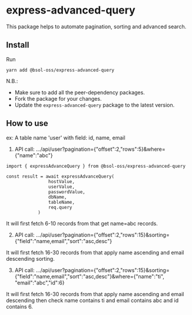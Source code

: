 # express-advanced-query

This package helps to automate pagination, sorting and advanced search.

## Install

Run

    yarn add @bsol-oss/express-advanced-query

N.B.:

-   Make sure to add all the peer-dependency packages.
-   Fork the package for your changes.
-   Update the `express-advanced-query` package to the latest version.

## How to use

ex: A table name 'user' with field: id, name, email

1. API call: .../api/user?pagination={"offset":2,"rows":5}&where={"name":"abc"}

```
import { expressAdvanceQuery } from @bsol-oss/express-advanced-query

const result = await expressAdvanceQuery(
                hostValue,
                userValue,
                passwordValue,
                dbName,
                tableName,
                req.query
            )
```

It will first fetch 6-10 records from that get name=abc records.

2. API call: .../api/user?pagination={"offset":2,"rows":15}&sorting={"field":"name,email","sort":"asc,desc"}

It will first fetch 16-30 records from that apply name ascending and email descending sorting.

3. API call: .../api/user?pagination={"offset":2,"rows":15}&sorting={"field":"name,email","sort":"asc,desc"}&where={"name":"ti", "email":"abc","id":6}

It will first fetch 16-30 records from that apply name ascending and email descending then check name contains ti and email contains abc and id contains 6.
